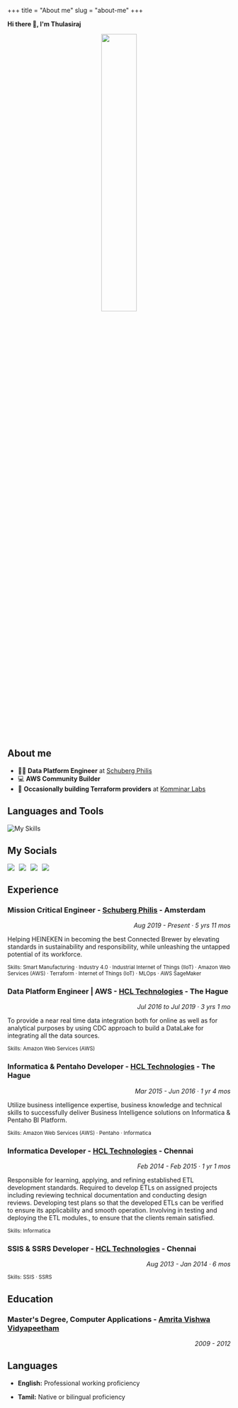 +++
title = "About me"
slug = "about-me"
+++

**Hi there 👋, I'm Thulasiraj**

<center>
<img src="/icons/about-icon.png" style="width: 40%"/>
</center>
<br>

## About me

- 🧑‍💻 **Data Platform Engineer** at [Schuberg Philis](https://schubergphilis.com/en)
- 💻 **AWS Community Builder**
- 🚀 **Occasionally building Terraform providers** at [Komminar Labs](https://github.com/komminarlabs)

## Languages and Tools

![My Skills](https://skills.syvixor.com/api/icons?i=aws,terraform,nomad,githubactions,datadog,grafana,litmus,kepware,influxdb,mqtt,nodered,go,py,iceberg&perline=7)

## My Socials

<span style="display: flex; gap: 10px; align-items: center;">
  <a href="https://github.com/thulasirajkomminar"><img src="https://skills.syvixor.com/api/icons?i=github" /></a>
  <a href="https://www.linkedin.com/in/thulasirajkomminar/"><img src="https://skills.syvixor.com/api/icons?i=linkedin" /></a>
  <a href="https://x.com/TKomminar"><img src="https://skills.syvixor.com/api/icons?i=x" /></a>
  <a href="https://bsky.app/profile/thulasirajkomminar.com"><img src="https://skills.syvixor.com/api/icons?i=bluesky" /></a>
</span>

## Experience

<h3>Mission Critical Engineer -&nbsp;<a href="https://schubergphilis.com/en">Schuberg Philis</a>&nbsp;- Amsterdam</h3>
<p align="right"><i>Aug 2019 - Present · 5 yrs 11 mos</i></p>

Helping HEINEKEN in becoming the best Connected Brewer by elevating standards in sustainability and responsibility, while unleashing the untapped potential of its workforce.

<small>Skills: Smart Manufacturing · Industry 4.0 · Industrial Internet of Things (IIoT) · Amazon Web Services (AWS) · Terraform · Internet of Things (IoT) · MLOps · AWS SageMaker</small>

<h3>Data Platform Engineer | AWS -&nbsp;<a href="https://www.hcltech.com/">HCL Technologies</a>&nbsp;- The Hague</h3>
<p align="right"><i>Jul 2016 to Jul 2019 · 3 yrs 1 mo</i></p>

To provide a near real time data integration both for online as well as for analytical purposes by using CDC approach to build a DataLake for integrating all the data sources.

<small>Skills: Amazon Web Services (AWS)</small>

<h3>Informatica & Pentaho Developer -&nbsp;<a href="https://www.hcltech.com/">HCL Technologies</a>&nbsp;- The Hague</h3>
<p align="right"><i>Mar 2015 - Jun 2016 · 1 yr 4 mos</i></p>

Utilize business intelligence expertise, business knowledge and technical skills to successfully deliver Business Intelligence solutions on Informatica & Pentaho BI Platform.

<small>Skills: Amazon Web Services (AWS) · Pentaho · Informatica</small>

<h3>Informatica Developer -&nbsp;<a href="https://www.hcltech.com/">HCL Technologies</a>&nbsp;- Chennai</h3>
<p align="right"><i>Feb 2014 - Feb 2015 · 1 yr 1 mos</i></p>

Responsible for learning, applying, and refining established ETL development standards.
Required to develop ETLs on assigned projects including reviewing technical documentation and conducting design reviews.
Developing test plans so that the developed ETLs can be verified to ensure its applicability and smooth operation.
Involving in testing and deploying the ETL modules., to ensure that the clients remain satisfied.

<small>Skills: Informatica</small>

<h3>SSIS & SSRS Developer -&nbsp;<a href="https://www.hcltech.com/">HCL Technologies</a>&nbsp;- Chennai</h3>
<p align="right"><i>Aug 2013 - Jan 2014 · 6 mos</i></p>

<small>Skills: SSIS · SSRS</small>

## Education

<h3>Master's Degree, Computer Applications -&nbsp;<a href="https://www.amrita.edu/">Amrita Vishwa Vidyapeetham</a></h3>
<p align="right"><i>2009 - 2012</i></p>

## Languages

- **English:** Professional working proficiency

- **Tamil:** Native or bilingual proficiency
